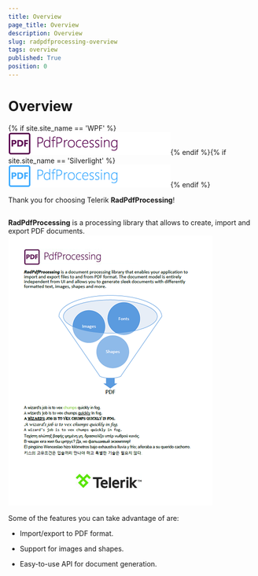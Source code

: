 ```yaml
---
title: Overview
page_title: Overview
description: Overview
slug: radpdfprocessing-overview
tags: overview
published: True
position: 0
---
```


# Overview

{% if site.site_name == 'WPF' %}![Rad Pdf Processing Logo wpf 2](images/RadPdfProcessing_Logo_wpf2.png){% endif %}{% if site.site_name == 'Silverlight' %}![Rad Pdf Processing Logo SL 2](images/RadPdfProcessing_Logo_SL2.png){% endif %}

Thank you for choosing Telerik __RadPdfProcessing__!
      

## 

__RadPdfProcessing__ is a processing library that allows to create, import and export PDF documents.
        ![Rad Pdf Processing Overview 01](images/RadPdfProcessing_Overview_01.PNG)

Some of the features you can take advantage of are:
        

* Import/export to PDF format.
            

* Support for images and shapes.
            

* Easy-to-use API for document generation.
            

